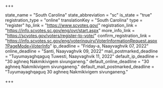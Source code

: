 +++

state_name = "South Carolina"
state_abbreviation = "sc"
is_state = "true"
registration_type = "online"
translationKey = "South Carolina"
type = "register"
hp_link = "https://www.scvotes.gov/"
registration_link = "https://info.scvotes.sc.gov/eng/ovr/start.aspx"
more_info_link = "https://scvotes.gov/voters/register-to-vote/"
confirm_registration_link = "https://info.scvotes.sc.gov/eng/voterinquiry/VoterInformationRequest.aspx?PageMode=VoterInfo"
ip_deadline = "Friday-a, Naayvaghvik 07, 2022"
online_deadline = "Santi, Naayvaghvik 09, 2022"
mail_postmarked_deadline = "Tuyumayaghqaguq Tuwesti, Naayvaghvik 11, 2022"
default_ip_deadline = "30 aghneq Nakmikivigem sivunganeng."
default_online_deadline = "30 aghneq Nakmikivigem sivunganeng."
default_mail_postmarked_deadline = "Tuyumayaghqaguq 30 aghneq Nakmikivigem sivunganeng."

+++